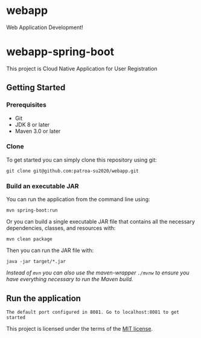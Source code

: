 # webapp
Web Application Development!


# webapp-spring-boot

This project is Cloud Native Application for User Registration

## Getting Started

### Prerequisites
* Git
* JDK 8 or later
* Maven 3.0 or later

### Clone
To get started you can simply clone this repository using git:
```
git clone git@github.com:patroa-su2020/webapp.git
```

### Build an executable JAR
You can run the application from the command line using:
```
mvn spring-boot:run
```
Or you can build a single executable JAR file that contains all the necessary dependencies, classes, and resources with:
```
mvn clean package
```
Then you can run the JAR file with:
```
java -jar target/*.jar
```

*Instead of `mvn` you can also use the maven-wrapper `./mvnw` to ensure you have everything necessary to run the Maven build.*

## Run the application
```
The default port configured in 8081. Go to localhost:8081 to get started
```


This project is licensed under the terms of the [MIT license](LICENSE).

